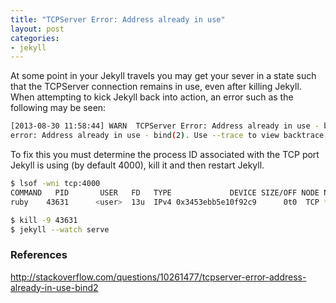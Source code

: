 ```yaml
---
title: "TCPServer Error: Address already in use"
layout: post
categories:
- jekyll
---
```


At some point in your Jekyll travels you may get your sever in a state such that the TCPServer connection remains in use, even after killing Jekyll. When attempting to kick Jekyll back into action, an error such as the following may be seen:

```bash
[2013-08-30 11:58:44] WARN  TCPServer Error: Address already in use - bind(2)
error: Address already in use - bind(2). Use --trace to view backtrace
```
To fix this you must determine the process ID associated with the TCP port Jekyll is using (by default 4000), kill it and then restart Jekyll.

<!-- more -->

```bash
$ lsof -wni tcp:4000
COMMAND   PID       USER   FD   TYPE             DEVICE SIZE/OFF NODE NAME
ruby    43631      <user>  13u  IPv4 0x3453ebb5e10f92c9      0t0  TCP *:terabase (LISTEN)

$ kill -9 43631
$ jekyll --watch serve
```
### References 
http://stackoverflow.com/questions/10261477/tcpserver-error-address-already-in-use-bind2


